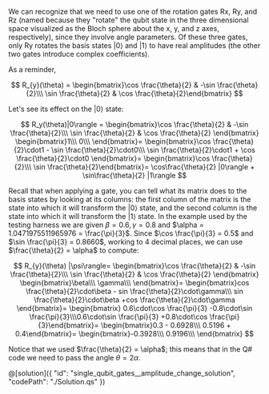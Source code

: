 We can recognize that we need to use one of the rotation gates Rx, Ry, and Rz (named because they "rotate" the qubit state in the three dimensional space visualized as the Bloch sphere about the x, y, and z axes, respectively), since they involve angle parameters. Of these three gates, only Ry rotates the basis states $|0\rangle$ and $|1\rangle$ to have real amplitudes (the other two gates introduce complex coefficients).

As a reminder,

$$
R_{y}(\theta) =
\begin{bmatrix}\cos \frac{\theta}{2} & -\sin \frac{\theta}{2}\\\ \sin \frac{\theta}{2} & \cos \frac{\theta}{2}\end{bmatrix}
$$

Let's see its effect on the $|0\rangle$ state:

$$
R_y(\theta)|0\rangle =
\begin{bmatrix}\cos \frac{\theta}{2} & -\sin \frac{\theta}{2}\\\ \sin \frac{\theta}{2} & \cos \frac{\theta}{2} \end{bmatrix}
\begin{bmatrix}1\\\ 0\\\ \end{bmatrix}=
\begin{bmatrix}\cos \frac{\theta}{2}\cdot1 - \sin \frac{\theta}{2}\cdot0\\\ \sin \frac{\theta}{2}\cdot1 + \cos \frac{\theta}{2}\cdot0
\end{bmatrix}=
\begin{bmatrix}\cos \frac{\theta}{2}\\\ \sin \frac{\theta}{2}\end{bmatrix}=
\cos\frac{\theta}{2} |0\rangle + \sin\frac{\theta}{2} |1\rangle
$$

Recall that when applying a gate, you can tell what its matrix does to the basis states by looking at its columns: the first column of the matrix is the state into which it will transform the $|0\rangle$ state, and the second column is the state into which it will transform the $|1\rangle$ state.
In the example used by the testing harness we are given $\beta = 0.6, \gamma = 0.8$ and $\alpha = 1.0471975511965976 = \frac{\pi}{3}$.
Since $\cos \frac{\pi}{3} = 0.5$ and $\sin \frac{\pi}{3} = 0.8660$, working to 4 decimal places, we can use $\frac{\theta}{2} = \alpha$ to compute:

$$
R_{y}(\theta) |\psi\rangle=
 \begin{bmatrix}\cos \frac{\theta}{2} & -\sin \frac{\theta}{2}\\\ \sin \frac{\theta}{2} & \cos \frac{\theta}{2} \end{bmatrix}
  \begin{bmatrix}\beta\\\ \gamma\\\ \end{bmatrix}=
  \begin{bmatrix}cos \frac{\theta}{2}\cdot\beta - sin \frac{\theta}{2}\cdot\gamma\\\ sin \frac{\theta}{2}\cdot\beta +cos \frac{\theta}{2}\cdot\gamma \end{bmatrix}=
 \begin{bmatrix} 0.6\cdot\cos \frac{\pi}{3} -0.8\cdot\sin \frac{\pi}{3}\\\0.6\cdot\sin \frac{\pi}{3} +0.8\cdot\cos \frac{\pi}{3}\end{bmatrix}=
 \begin{bmatrix}0.3 - 0.6928\\\ 0.5196 + 0.4\end{bmatrix}=
\begin{bmatrix}-0.3928\\\ 0.9196\\\ \end{bmatrix}
$$

Notice that we used $\frac{\theta}{2} = \alpha$; this means that in the Q# code we need to pass the angle $\theta = 2\alpha$.

@[solution]({
"id": "single_qubit_gates__amplitude_change_solution",
"codePath": "./Solution.qs"
})
